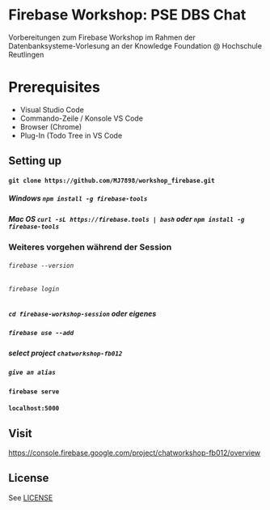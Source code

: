 # Firebase Workshop: PSE DBS Chat


Vorbereitungen zum Firebase Workshop im Rahmen der Datenbanksysteme-Vorlesung an der Knowledge Foundation @ Hochschule Reutlingen

# Prerequisites
- Visual Studio Code
- Commando-Zeile / Konsole VS Code
- Browser (Chrome) 
- Plug-In (Todo Tree in VS Code

## Setting up
#### `git clone https://github.com/MJ7898/workshop_firebase.git`
##### Windows `npm install -g firebase-tools`
##### Mac OS `curl -sL https://firebase.tools | bash` oder `npm install -g firebase-tools`
### Weiteres vorgehen während der Session
###### `firebase --version`
###### `firebase login`
##### `cd firebase-workshop-session` oder eigenes
##### `firebase use --add`
##### select project `chatworkshop-fb012`
##### `give an alias`
#### `firebase serve`
#### `localhost:5000`

## Visit
https://console.firebase.google.com/project/chatworkshop-fb012/overview

## License
See [LICENSE](LICENSE)
